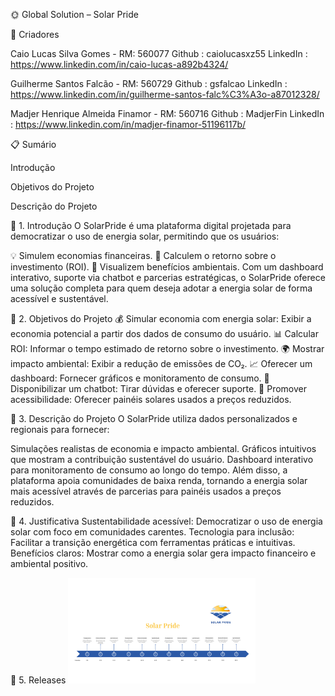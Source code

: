 🌞 Global Solution – Solar Pride

👥 Criadores

Caio Lucas Silva Gomes - RM: 560077
Github : caiolucasxz55
LinkedIn :  https://www.linkedin.com/in/caio-lucas-a892b4324/

Guilherme Santos Falcão - RM: 560729
Github : gsfalcao
LinkedIn : https://www.linkedin.com/in/guilherme-santos-falc%C3%A3o-a87012328/

Madjer Henrique Almeida Finamor - RM: 560716
Github : MadjerFin
LinkedIn : https://www.linkedin.com/in/madjer-finamor-51196117b/


📋 Sumário

Introdução

Objetivos do Projeto

Descrição do Projeto

🌟 1. Introdução
O SolarPride é uma plataforma digital projetada para democratizar o uso de energia solar, permitindo que os usuários:

💡 Simulem economias financeiras.
🔄 Calculem o retorno sobre o investimento (ROI).
🌱 Visualizem benefícios ambientais.
Com um dashboard interativo, suporte via chatbot e parcerias estratégicas, o SolarPride oferece uma solução completa para quem deseja adotar a energia solar de forma acessível e sustentável.

🎯 2. Objetivos do Projeto
💰 Simular economia com energia solar: Exibir a economia potencial a partir dos dados de consumo do usuário.
📊 Calcular ROI: Informar o tempo estimado de retorno sobre o investimento.
🌍 Mostrar impacto ambiental: Exibir a redução de emissões de CO₂.
📈 Oferecer um dashboard: Fornecer gráficos e monitoramento de consumo.
💬 Disponibilizar um chatbot: Tirar dúvidas e oferecer suporte.
🤝 Promover acessibilidade: Oferecer painéis solares usados a preços reduzidos.

📝 3. Descrição do Projeto
O SolarPride utiliza dados personalizados e regionais para fornecer:

Simulações realistas de economia e impacto ambiental.
Gráficos intuitivos que mostram a contribuição sustentável do usuário.
Dashboard interativo para monitoramento de consumo ao longo do tempo.
Além disso, a plataforma apoia comunidades de baixa renda, tornando a energia solar mais acessível através de parcerias para painéis usados a preços reduzidos.

🤔 4. Justificativa
Sustentabilidade acessível: Democratizar o uso de energia solar com foco em comunidades carentes.
Tecnologia para inclusão: Facilitar a transição energética com ferramentas práticas e intuitivas.
Benefícios claros: Mostrar como a energia solar gera impacto financeiro e ambiental positivo.

🚀 5. Releases
<img src="https://github.com/SolarPrideGlobal/GlobalSolutions/blob/main/Solar%20Pride%20Releases.png" alt="Releases" width="300">
